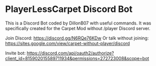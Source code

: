 # PlayerLessCarpet Discord Bot
This is a Discord Bot coded by DillonB07 with useful commands. 
It was specifically created for the Carpet Mod without /player Discord server.

Join Discord: https://discord.gg/N6RQe76KDw
Or talk without joining: https://sites.google.com/view/carpet-without-player/discord

Invite bot: https://discord.com/api/oauth2/authorize?client_id=815902015589711934&permissions=272723008&scope=bot